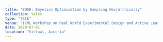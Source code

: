 ```yaml
---
title: "BOSH: Bayesian Optimisation by Sampling Heirarchically"
collection: talks
type: "Talk"
venue: "ICML Workshop on Real World Experimental Design and Active Learning"
date: 2020-07-01
location: "Virtual, Austria"
---
```


